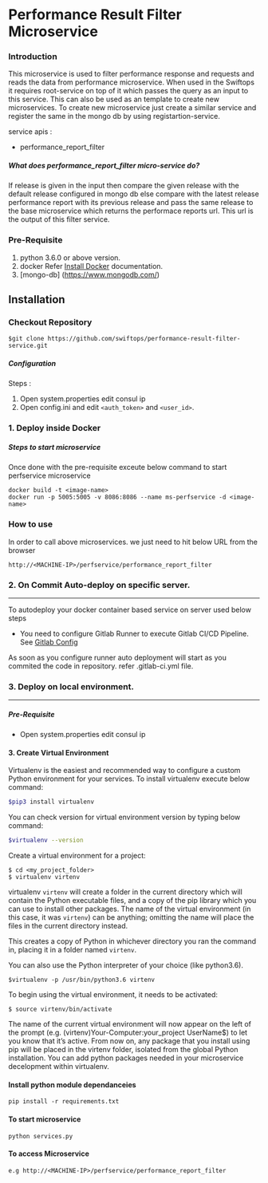 # Performance Result Filter Microservice

### Introduction

This microservice is used to filter performance response and requests and reads the data from performance microservice.
When used in the Swiftops it requires root-service on top of it which passes the query as an input to this service. 
This can also be used as an template to create new microservices. To create new microservice just create a similar service and register the same in the mongo db by using registartion-service.

service apis :

* performance_report_filter

##### What does performance_report_filter micro-service do?
If release is given in the input then compare the given release with the default release configured in mongo db else compare with the latest release performance report with its previous release and pass the same release to the base microservice which returns the performace reports url. This url is the output of this filter service.

### Pre-Requisite

1. python 3.6.0 or above version.
2. docker Refer [Install Docker](https://www.digitalocean.com/community/tutorials/how-to-install-and-use-docker-on-ubuntu-16-04) documentation.
3. [mongo-db] (https://www.mongodb.com/)

## Installation
### Checkout Repository
```
$git clone https://github.com/swiftops/performance-result-filter-service.git
```

##### Configuration

Steps :
1. Open system.properties edit consul ip
2. Open config.ini and edit `<auth_token>` and `<user_id>`.

### 1. Deploy inside Docker
    
##### Steps to start microservice
Once done with the pre-requisite exceute below command to start  perfservice microservice
```
docker build -t <image-name>
docker run -p 5005:5005 -v 8086:8086 --name ms-perfservice -d <image-name>
```

### How to use
In order to call above microservices. we just need to hit below URL  from the browser
```
http://<MACHINE-IP>/perfservice/performance_report_filter
```
### 2. On Commit Auto-deploy on specific server.
---
To autodeploy your docker container based service on server used below steps
* You need to configure Gitlab Runner to execute Gitlab CI/CD Pipeline. See [Gitlab Config](https://docs.gitlab.com/runner/install)

As soon as you configure runner auto deployment will start as you commited the code in repository.
refer .gitlab-ci.yml file.

### 3. Deploy on local environment.
----
##### Pre-Requisite
* Open system.properties edit consul ip
 
#### 3. Create Virtual Environment
Virtualenv is the easiest and recommended way to configure a custom Python environment for your services.
To install virtualenv execute below command:
```sh
$pip3 install virtualenv
```
You can check version for virtual environment version by typing below command:
```sh
$virtualenv --version
```
Create a virtual environment for a project:
```
$ cd <my_project_folder>
$ virtualenv virtenv
```
virtualenv `virtenv` will create a folder in the current directory which will contain the Python executable files, and a copy of the pip library which you can use to install other packages. The name of the virtual environment (in this case, it was `virtenv`) can be anything; omitting the name will place the files in the current directory instead.

This creates a copy of Python in whichever directory you ran the command in, placing it in a folder named `virtenv`.

You can also use the Python interpreter of your choice (like python3.6).
```
$virtualenv -p /usr/bin/python3.6 virtenv
```
To begin using the virtual environment, it needs to be activated:
```
$ source virtenv/bin/activate
```
The name of the current virtual environment will now appear on the left of the prompt (e.g. (virtenv)Your-Computer:your_project UserName$) to let you know that it’s active. From now on, any package that you install using pip will be placed in the virtenv folder, isolated from the global Python installation. You can add python packages needed in your microservice decelopment within virtualenv. 

#### Install python module dependanceies
```
pip install -r requirements.txt
```
#### To start microservice 
```
python services.py
```


#### To access Microservice
```
e.g http://<MACHINE-IP>/perfservice/performance_report_filter
```
